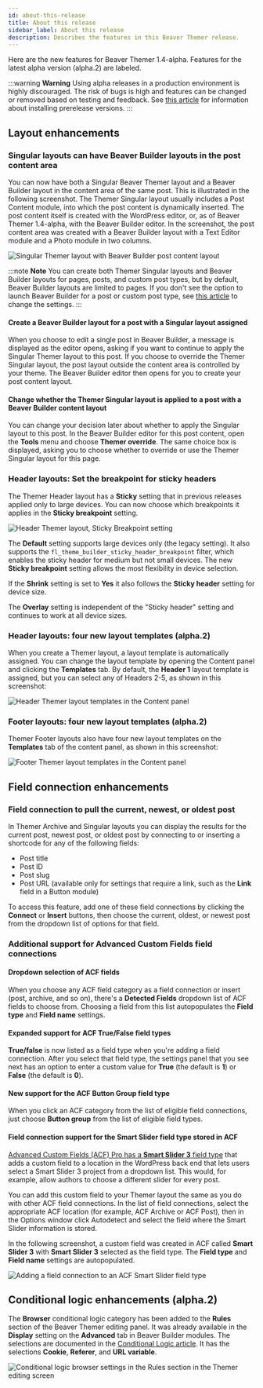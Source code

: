 ```yaml
---
id: about-this-release
title: About this release
sidebar_label: About this release
description: Describes the features in this Beaver Themer release.
---
```


Here are the new features for Beaver Themer 1.4-alpha. Features for the latest alpha version (alpha.2) are labeled. 

:::warning **Warning**
Using alpha releases in a production environment is highly discouraged. The risk of bugs is high and features can be changed or removed based on testing and feedback. See [this article](/general/alpha-and-beta-releases.md/#install-an-alpha-or-beta-plugin-release) for information about installing prerelease versions.
:::

## Layout enhancements

### Singular layouts can have Beaver Builder layouts in the post content area

You can now have both a Singular Beaver Themer layout and a Beaver Builder layout in the content area of the same post. This is illustrated in the following screenshot. The Themer Singular layout usually includes a Post Content module, into which the post content is dynamically inserted. The post content itself is created with the WordPress editor, or, as of Beaver Themer 1.4-alpha, with the Beaver Builder editor. In the screenshot, the post content area was created with a Beaver Builder layout with a Text Editor module and a Photo module in two columns.

![Singular Themer layout with Beaver Builder post content layout](/img/themer-1-4-features-1.jpg)

:::note **Note**
You can create both Themer Singular layouts and  Beaver Builder layouts for pages, posts, and custom post types, but by default, Beaver Builder layouts are limited to pages. If you don't see the option to launch Beaver Builder for a post or custom post type, see [this article](/beaver-builder/management-migration/control-which-post-types-can-use-beaver-builder.md) to change the settings.
:::

#### Create a Beaver Builder layout for a post with a Singular layout assigned

When you choose to edit a single post in Beaver Builder, a message is displayed as the editor opens, asking if you want to continue to apply the Singular Themer layout to this post. If you choose to override the Themer Singular layout, the post layout outside the content area is controlled by your theme. The Beaver Builder editor then opens for you to create your post content layout.

#### Change whether the Themer Singular layout is applied to a post with a Beaver Builder content layout

You can change your decision later about whether to apply the Singular layout to this post. In the Beaver Builder editor for this post content, open the **Tools** menu and choose **Themer override**. The same choice box is displayed, asking you to choose whether to override or use the Themer Singular layout for this page.

### Header layouts: Set the breakpoint for sticky headers

The Themer Header layout has a **Sticky** setting that in previous releases applied only to large devices. You can now choose which breakpoints it applies in the **Sticky breakpoint** setting. 

![Header Themer layout, Sticky Breakpoint setting](/img/themer-1-4-features-2.png)

The **Default** setting supports large devices only (the legacy setting). It also supports the `fl_theme_builder_sticky_header_breakpoint` filter, which enables the sticky header for medium but not small devices. The new **Sticky breakpoint** setting allows the most flexibility in device selection.

If the **Shrink** setting is set to **Yes** it also follows the **Sticky header** setting for device size. 

The **Overlay** setting is independent of the "Sticky header" setting and continues to work at all device sizes.

### Header layouts: four new layout templates (alpha.2)

When you create a Themer layout, a layout template is automatically assigned. You can change the layout template by opening the Content panel and clicking the **Templates** tab. By default, the **Header 1** layout template is assigned, but you can select any of Headers 2-5, as shown in this screenshot:

![Header Themer layout templates in the Content panel](/img/themer-header-templates.png)

### Footer layouts: four new layout templates (alpha.2)

Themer Footer layouts also have four new layout templates on the **Templates** tab of the content panel, as shown in this screenshot:

![Footer Themer layout templates in the Content panel](/img/themer-footer-templates.png)

## Field connection enhancements

### Field connection to pull the current, newest, or oldest post

In Themer Archive and Singular layouts you can display the results for the current post, newest post, or oldest post by connecting to or inserting a shortcode for any of the following fields:

* Post title
* Post ID
* Post slug
* Post URL (available only for settings that require a link, such as the **Link** field in a Button module)

To access this feature, add one of these field connections by clicking the **Connect** or **Insert** buttons, then choose the current, oldest, or newest post from the dropdown list of options for that field.

### Additional support for Advanced Custom Fields field connections

#### Dropdown selection of ACF fields

When you choose any ACF field category as a field connection or insert (post, archive, and so on), there's a **Detected Fields** dropdown list of ACF fields to choose from. Choosing a field from this list autopopulates the **Field type** and **Field name** settings.

#### Expanded support for ACF True/False field types

**True/false** is now listed as a field type when you're adding a field connection. After you select that field type, the settings panel that you see next has an option to enter a custom value for **True** (the default is **1**) or **False** (the default is **0**).

#### New support for the ACF Button Group  field type

When you click an ACF category from the list of eligible field connections,  just choose  **Button group** from the list of eligible field types.

#### Field connection support for the Smart Slider field type stored in ACF

[Advanced Custom Fields (ACF) Pro has a **Smart Slider 3** field type](https://smartslider.helpscoutdocs.com/article/1798-acf-publishing) that adds a custom field to a location in the WordPress back end that lets users select a Smart Slider 3 project from a dropdown list. This would, for example, allow authors to choose a different slider for every post. 

You can add this custom field to your Themer layout the same as you do with other ACF field connections. In the list of field connections, select the appropriate ACF location (for example, ACF Archive or ACF Post), then in the Options window click Autodetect and select the field where the Smart Slider information is stored. 

In the following screenshot, a custom field was created in ACF called **Smart Slider 3** with **Smart Slider 3** selected as the field type. The **Field type** and **Field name** settings are autopopulated. 

![Adding a field connection to an ACF Smart Slider field type](/img/themer-1-4-features-3.png)

## Conditional logic enhancements (alpha.2)

The **Browser** conditional logic category has been added to the  **Rules** section of the Beaver Themer editing panel. It was already available in the **Display** setting on the **Advanced** tab in Beaver Builder modules. The selections are documented in the [Conditional Logic article](/beaver-themer/conditional-logic/beaver-themer-conditional-logic.md/#browser). It has the selections **Cookie**, **Referer**, and **URL variable**.

![Conditional logic browser settings in the Rules section in the Themer editing screen](/img/browser-conditional-logic-settings-in-rules.png)
